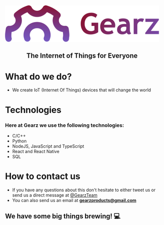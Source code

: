 <p align="middle">
  <img src="/gearz-logo.png" width="550"></img>
  <h2 align="middle">The Internet of Things for Everyone</h2>
</p>


# What do we do?
- We create IoT (Internet Of Things) devices that will change the world

# Technologies

### Here at Gearz we use the following technologies:
- C/C++
- Python
- NodeJS, JavaScript and TypeScript
- React and React Native
- SQL

# How to contact us
- If you have any questions about this don't hesitate to either tweet us or send us a direct message at [@GearzTeam](https://twitter.com/GearzTeam)
- You can also send us an email at **gearzproducts@gmail.com**


## We have some big things brewing! 💻
